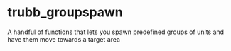 # trubb_groupspawn
A handful of functions that lets you spawn predefined groups of units and have them move towards a target area
